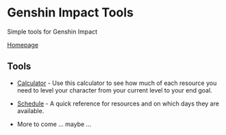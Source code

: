 # Genshin Impact Tools
Simple tools for Genshin Impact

[Homepage](https://tokafew420.github.io/genshin-impact-tools/)

## Tools
- [Calculator](https://tokafew420.github.io/genshin-impact-tools/calculator.html) - Use this calculator to see how much of each resource you need to level your character from your current level to your end goal.
- [Schedule](https://tokafew420.github.io/genshin-impact-tools/Schedule.html) - A quick reference for resources and on which days they are available.

- More to come ... maybe ...